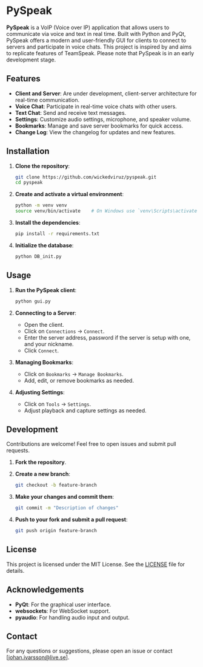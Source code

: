 # **PySpeak**

**PySpeak** is a VoIP (Voice over IP) application that allows users to communicate via voice and text in real time. Built with Python and PyQt, PySpeak offers a modern and user-friendly GUI for clients to connect to servers and participate in voice chats. This project is inspired by and aims to replicate features of TeamSpeak. Please note that PySpeak is in an early development stage.

## **Features**

- **Client and Server**: Are under development, client-server architecture for real-time communication.
- **Voice Chat**: Participate in real-time voice chats with other users.
- **Text Chat**: Send and receive text messages.
- **Settings**: Customize audio settings, microphone, and speaker volume.
- **Bookmarks**: Manage and save server bookmarks for quick access.
- **Change Log**: View the changelog for updates and new features.

## **Installation**

1. **Clone the repository**:
    ```sh
    git clone https://github.com/wickedviruz/pyspeak.git
    cd pyspeak
    ```

2. **Create and activate a virtual environment**:
    ```sh
    python -m venv venv
    source venv/bin/activate    # On Windows use `venv\Scripts\activate`
    ```

3. **Install the dependencies**:
    ```sh
    pip install -r requirements.txt
    ```

4. **Initialize the database**:
    ```sh
    python DB_init.py
    ```

## **Usage**

1. **Run the PySpeak client**:
    ```sh
    python gui.py
    ```

2. **Connecting to a Server**:
    - Open the client.
    - Click on `Connections` -> `Connect`.
    - Enter the server address, password if the server is setup with one, and your nickname.
    - Click `Connect`.

3. **Managing Bookmarks**:
    - Click on `Bookmarks` -> `Manage Bookmarks`.
    - Add, edit, or remove bookmarks as needed.

4. **Adjusting Settings**:
    - Click on `Tools` -> `Settings`.
    - Adjust playback and capture settings as needed.

## **Development**

Contributions are welcome! Feel free to open issues and submit pull requests.

1. **Fork the repository**.
2. **Create a new branch**:
    ```sh
    git checkout -b feature-branch
    ```

3. **Make your changes and commit them**:
    ```sh
    git commit -m "Description of changes"
    ```

4. **Push to your fork and submit a pull request**:
    ```sh
    git push origin feature-branch
    ```

## **License**

This project is licensed under the MIT License. See the [LICENSE](LICENSE) file for details.

## **Acknowledgements**

- **PyQt**: For the graphical user interface.
- **websockets**: For WebSocket support.
- **pyaudio**: For handling audio input and output.

## **Contact**

For any questions or suggestions, please open an issue or contact [johan.ivarsson@live.se].
